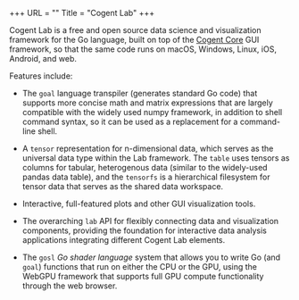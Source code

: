 +++
URL = ""
Title = "Cogent Lab"
+++

Cogent Lab is a free and open source data science and visualization framework for the Go language, built on top of the [Cogent Core](https://cogentcore.org/core) GUI framework, so that the same code runs on macOS, Windows, Linux, iOS, Android, and web.

Features include:

* The `goal` language transpiler (generates standard Go code) that supports more concise math and matrix expressions that are largely compatible with the widely used numpy framework, in addition to shell command syntax, so it can be used as a replacement for a command-line shell.

* A `tensor` representation for n-dimensional data, which serves as the universal data type within the Lab framework. The `table` uses tensors as columns for tabular, heterogenous data (similar to the widely-used pandas data table), and the `tensorfs` is a hierarchical filesystem for tensor data that serves as the shared data workspace.

* Interactive, full-featured plots and other GUI visualization tools.

* The overarching `lab` API for flexibly connecting data and visualization components, providing the foundation for interactive data analysis applications integrating different Cogent Lab elements.

* The `gosl` _Go shader language_ system that allows you to write Go (and `goal`) functions that run on either the CPU or the GPU, using the WebGPU framework that supports full GPU compute functionality through the web browser.
